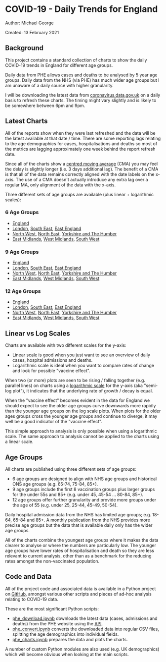 # COVID-19 - Daily Trends for England

Author: Michael George

Created: 13 February 2021



## Background

This project contains a standard collection of charts to show the daily COVID-19 trends in England for different age groups.

Daily data from PHE allows cases and deaths to be analysed by 5 year age groups. Daily data from the NHS (via PHE) has much wider age groups but I am unaware of a daily source with higher granularity.

I will be downloading the latest data from [coronavirus.data.gov.uk](https://coronavirus.data.gov.uk/) on a daily basis to refresh these charts. The timing might vary slightly and is likely to be somewhere between 6pm and 9pm.



## Latest Charts

All of the reports show when they were last refreshed and the data will be the latest available at that date / time. There are some reporting lags relating to the age demographics for cases, hospitalisations and deaths so most of the metrics are lagging approximately one week behind the report refresh date.

Since all of the charts show a [centred moving average](https://en.wikipedia.org/wiki/Moving_average#Simple_moving_average_(boxcar_filter)) (CMA) you may feel the delay is slightly longer (i.e. 3 days additional lag). The benefit of a CMA is that all of the data remains correctly aligned with the date labels on the x-axis. The use of a CMA doesn't actually introduce any extra lag over a regular MA, only alignment of the data with the x-axis. 

Three different sets of age groups are available (plus linear + logarithmic scales):

### 6 Age Groups

- [England](nation/england/index-6.html)
- [London](region/london/index-6.html), [South East](region/south_east/index-6.html), [East England](region/east_england/index-6.html)
- [North West](region/north_west/index-6.html), [North East](region/north_east/index-6.html), [Yorkshire and The Humber](region/yorkshire_humber/index-6.html)
- [East Midlands](region/east_midlands/index-6.html), [West Midlands](region/west_midlands/index-6.html), [South West](region/south_west/index-6.html)

### 9 Age Groups

- [England](nation/england/index-9.html)
- [London](region/london/index-9.html), [South East](region/south_east/index-9.html), [East England](region/east_england/index-9.html)
- [North West](region/north_west/index-9.html), [North East](region/north_east/index-9.html), [Yorkshire and The Humber](region/yorkshire_humber/index-9.html)
- [East Midlands](region/east_midlands/index-9.html), [West Midlands](region/west_midlands/index-9.html), [South West](region/south_west/index-9.html)

### 12 Age Groups

- [England](nation/england/index-12.html)
- [London](region/london/index-12.html), [South East](region/south_east/index-12.html), [East England](region/east_england/index-12.html)
- [North West](region/north_west/index-12.html), [North East](region/north_east/index-12.html), [Yorkshire and The Humber](region/yorkshire_humber/index-12.html)
- [East Midlands](region/east_midlands/index-12.html), [West Midlands](region/west_midlands/index-12.html), [South West](region/south_west/index-12.html)



## Linear vs Log Scales

Charts are available with two different scales for the y-axis:

- Linear scale is good when you just want to see an overview of daily cases, hospital admissions and deaths.
- Logarithmic scale is ideal when you want to compare rates of change and look for possible "vaccine effect".

When two (or more) plots are seen to be rising / falling together (e.g. parallel lines) on charts using a [logarithmic scale](https://en.wikipedia.org/wiki/Logarithmic_scale) for the y-axis (aka "semi-log plot"), it indicates that the underlying rate of growth / decay is equal.

When the "vaccine effect" becomes evident in the data for England we should expect to see the older age groups curve downwards more rapidly than the younger age groups on the log scale plots. When plots for the older ages groups cross the younger age groups and continue to diverge, it may well be a good indicator of the "vaccine effect".

This simple approach to analysis is only possible when using a logarithmic scale. The same approach to analysis cannot be applied to the charts using a linear scale.



## Age Groups

All charts are published using three different sets of age groups:

- 6 age groups are designed to align with NHS age groups and historical ONS age groups (e.g. 65-74, 75-84, 85+).
- 9 age groups include the first 8 vaccination groups plus larger groups for the under 55s and 85+ (e.g. under 45, 45-54 ... 80-84, 85+).
- 12 age groups offer further granularity and provide more groups under the age of 55 (e.g. under 25, 25-44, 45-49, 50-54).

Daily hospital admission data from the NHS has limited age groups; e.g. 18-64, 65-84 and 85+. A monthly publication from the NHS provides more precise age groups but the data that is available daily only has the wider age groups.

All of the charts combine the youngest age groups where it makes the data clearer to analyse or where the numbers are particularly low. The younger age groups have lower rates of hospitalisation and death so they are less relevant to current analysis, other than as a benchmark for the reducing rates amongst the non-vaccinated population.



## Code and Data

All of the project code and associated data is available in a Python project on [GitHub](https://github.com/Logiqx/covid-stats), amongst various other scripts and pieces of ad-hoc analysis relating to COVID-19 data.

These are the most significant Python scripts:

- [phe_download.ipynb](https://github.com/Logiqx/covid-stats/blob/master/python/phe_download.ipynb) downloads the latest data (cases, admissions and deaths) from the PHE website using the [API](https://coronavirus.data.gov.uk/details/developers-guide).
- [phe_convert.ipynb](https://github.com/Logiqx/covid-stats/blob/master/python/phe_convert.ipynb) converts the downloaded data into regular CSV files, splitting the age demographics into individual fields.
- [phe_charts.ipynb](https://github.com/Logiqx/covid-stats/blob/master/python/phe_charts.ipynb) prepares the data and plots the charts.

A number of custom Python modules are also used (e.g. UK demographics) which will become obvious when looking at the main scripts.



<!-- Global site tag (gtag.js) - Google Analytics -->

<script async src="https://www.googletagmanager.com/gtag/js?id=UA-86348435-4"></script>
<script>window.dataLayer = window.dataLayer || []; function gtag() {dataLayer.push(arguments);} gtag('js', new Date()); gtag('config', 'UA-86348435-4');</script>